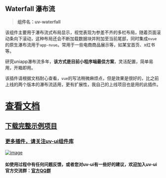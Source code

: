 ## Waterfall 瀑布流

> **组件名：uv-waterfall**

该组件主要用于瀑布流式布局显示，视觉表现为参差不齐的多栏布局，随着页面滚动条向下滚动，这种布局还会不断加载数据块并附加至当前尾部，同时集成`nvue`的原生瀑布流用于`app-nvue`。常用于一些电商商品展示等，如某宝首页、x红书等。

研究uniapp瀑布流多年，**该方式是目前小程序端最佳方案**，灵活配置，简单易用，开箱即用。

该插件请根据文档耐心查看，`vue`的写法稍微麻烦点，但是效果是很好的，比之前上线的两个版本的瀑布流适用，更有扩展性，我自己的上线项目也是用的此插件。

# <a href="https://www.uvui.cn/components/waterfall.html" target="_blank">查看文档</a>

## [下载完整示例项目](https://ext.dcloud.net.cn/plugin?name=uv-ui)

### [更多插件，请关注uv-ui组件库](https://ext.dcloud.net.cn/plugin?name=uv-ui)

<a href="https://ext.dcloud.net.cn/plugin?name=uv-ui" target="_blank">

![image](https://mp-a667b617-c5f1-4a2d-9a54-683a67cff588.cdn.bspapp.com/uv-ui/banner.png)

</a>

#### 如使用过程中有任何问题反馈，或者您对uv-ui有一些好的建议，欢迎加入uv-ui官方交流群：<a href="https://www.uvui.cn/components/addQQGroup.html" target="_blank">官方QQ群</a>
